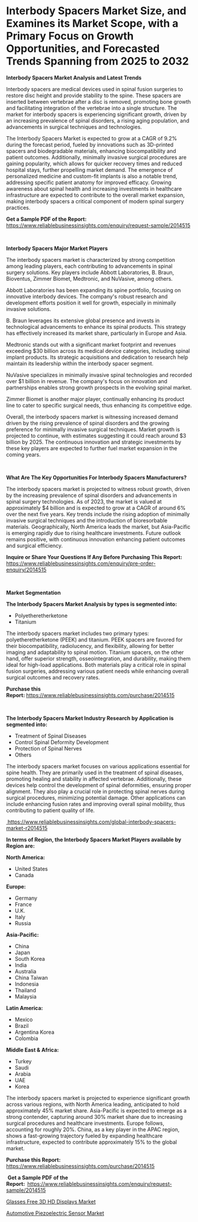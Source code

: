 <p><h1>Interbody Spacers Market Size, and Examines its Market Scope, with a Primary Focus on Growth Opportunities, and Forecasted Trends Spanning from 2025 to 2032</h1></p><p><strong>Interbody Spacers Market Analysis and Latest Trends</strong></p>
<p><p>Interbody spacers are medical devices used in spinal fusion surgeries to restore disc height and provide stability to the spine. These spacers are inserted between vertebrae after a disc is removed, promoting bone growth and facilitating integration of the vertebrae into a single structure. The market for interbody spacers is experiencing significant growth, driven by an increasing prevalence of spinal disorders, a rising aging population, and advancements in surgical techniques and technologies.</p><p>The Interbody Spacers Market is expected to grow at a CAGR of 9.2% during the forecast period, fueled by innovations such as 3D-printed spacers and biodegradable materials, enhancing biocompatibility and patient outcomes. Additionally, minimally invasive surgical procedures are gaining popularity, which allows for quicker recovery times and reduced hospital stays, further propelling market demand. The emergence of personalized medicine and custom-fit implants is also a notable trend, addressing specific patient anatomy for improved efficacy. Growing awareness about spinal health and increasing investments in healthcare infrastructure are expected to contribute to the overall market expansion, making interbody spacers a critical component of modern spinal surgery practices.</p></p>
<p><strong>Get a Sample PDF of the Report:&nbsp;</strong> <a href="https://www.reliablebusinessinsights.com/enquiry/request-sample/2014515?utm_campaign=1091&utm_medium=2&utm_source=Github&utm_content=ia&utm_term=17012025&utm_id=interbody-spacers">https://www.reliablebusinessinsights.com/enquiry/request-sample/2014515</a></p>
<p>&nbsp;</p>
<p><strong>Interbody Spacers Major Market Players</strong></p>
<p><p>The interbody spacers market is characterized by strong competition among leading players, each contributing to advancements in spinal surgery solutions. Key players include Abbott Laboratories, B. Braun, Bioventus, Zimmer Biomet, Medtronic, and NuVasive, among others.</p><p>Abbott Laboratories has been expanding its spine portfolio, focusing on innovative interbody devices. The company's robust research and development efforts position it well for growth, especially in minimally invasive solutions.</p><p>B. Braun leverages its extensive global presence and invests in technological advancements to enhance its spinal products. This strategy has effectively increased its market share, particularly in Europe and Asia.</p><p>Medtronic stands out with a significant market footprint and revenues exceeding $30 billion across its medical device categories, including spinal implant products. Its strategic acquisitions and dedication to research help maintain its leadership within the interbody spacer segment.</p><p>NuVasive specializes in minimally invasive spinal technologies and recorded over $1 billion in revenue. The company's focus on innovation and partnerships enables strong growth prospects in the evolving spinal market.</p><p>Zimmer Biomet is another major player, continually enhancing its product line to cater to specific surgical needs, thus enhancing its competitive edge. </p><p>Overall, the interbody spacers market is witnessing increased demand driven by the rising prevalence of spinal disorders and the growing preference for minimally invasive surgical techniques. Market growth is projected to continue, with estimates suggesting it could reach around $3 billion by 2025. The continuous innovation and strategic investments by these key players are expected to further fuel market expansion in the coming years.</p></p>
<p>&nbsp;</p>
<p><strong>What Are The Key Opportunities For Interbody Spacers Manufacturers?</strong></p>
<p><p>The interbody spacers market is projected to witness robust growth, driven by the increasing prevalence of spinal disorders and advancements in spinal surgery technologies. As of 2023, the market is valued at approximately $4 billion and is expected to grow at a CAGR of around 6% over the next five years. Key trends include the rising adoption of minimally invasive surgical techniques and the introduction of bioresorbable materials. Geographically, North America leads the market, but Asia-Pacific is emerging rapidly due to rising healthcare investments. Future outlook remains positive, with continuous innovation enhancing patient outcomes and surgical efficiency.</p></p>
<p><strong>Inquire or Share Your Questions If Any Before Purchasing This Report:</strong> <a href="https://www.reliablebusinessinsights.com/enquiry/pre-order-enquiry/2014515?utm_campaign=1091&utm_medium=2&utm_source=Github&utm_content=ia&utm_term=17012025&utm_id=interbody-spacers">https://www.reliablebusinessinsights.com/enquiry/pre-order-enquiry/2014515</a></p>
<p>&nbsp;</p>
<p><strong>Market Segmentation</strong></p>
<p><strong>The Interbody Spacers Market Analysis by types is segmented into:</strong></p>
<p><ul><li>Polyetheretherketone</li><li>Titanium</li></ul></p>
<p><p>The interbody spacers market includes two primary types: polyetheretherketone (PEEK) and titanium. PEEK spacers are favored for their biocompatibility, radiolucency, and flexibility, allowing for better imaging and adaptability to spinal motion. Titanium spacers, on the other hand, offer superior strength, osseointegration, and durability, making them ideal for high-load applications. Both materials play a critical role in spinal fusion surgeries, addressing various patient needs while enhancing overall surgical outcomes and recovery rates.</p></p>
<p><strong>Purchase this Report:&nbsp;</strong><a href="https://www.reliablebusinessinsights.com/purchase/2014515?utm_campaign=1091&utm_medium=2&utm_source=Github&utm_content=ia&utm_term=17012025&utm_id=interbody-spacers">https://www.reliablebusinessinsights.com/purchase/2014515</a></p>
<p>&nbsp;</p>
<p><strong>The Interbody Spacers Market Industry Research by Application is segmented into:</strong></p>
<p><ul><li>Treatment of Spinal Diseases</li><li>Control Spinal Deformity Development</li><li>Protection of Spinal Nerves</li><li>Others</li></ul></p>
<p><p>The interbody spacers market focuses on various applications essential for spine health. They are primarily used in the treatment of spinal diseases, promoting healing and stability in affected vertebrae. Additionally, these devices help control the development of spinal deformities, ensuring proper alignment. They also play a crucial role in protecting spinal nerves during surgical procedures, minimizing potential damage. Other applications can include enhancing fusion rates and improving overall spinal mobility, thus contributing to patient quality of life.</p></p>
<p><a href="https://www.reliablebusinessinsights.com/global-interbody-spacers-market-r2014515?utm_campaign=1091&utm_medium=2&utm_source=Github&utm_content=ia&utm_term=17012025&utm_id=interbody-spacers">&nbsp;https://www.reliablebusinessinsights.com/global-interbody-spacers-market-r2014515</a></p>
<p><strong>In terms of Region, the Interbody Spacers Market Players available by Region are:</strong></p>
<p>
    <p> <strong> North America: </strong>
        <ul>
            <li>United States</li>
            <li>Canada</li>
        </ul>
        </p> 
    <p> <strong> Europe: </strong>
        <ul>
            <li>Germany</li>
            <li>France</li>
            <li>U.K.</li>
            <li>Italy</li>
            <li>Russia</li>
        </ul>
        </p> 
    <p> <strong> Asia-Pacific: </strong>
        <ul>
            <li>China</li>
            <li>Japan</li>
            <li>South Korea</li>
            <li>India</li>
            <li>Australia</li>
            <li>China Taiwan</li>
            <li>Indonesia</li>
            <li>Thailand</li>
            <li>Malaysia</li>
        </ul>
        </p> 
    <p> <strong> Latin America: </strong>
        <ul>
            <li>Mexico</li>
            <li>Brazil</li>
            <li>Argentina Korea</li>
            <li>Colombia</li>
        </ul>
        </p> 
    <p> <strong> Middle East & Africa: </strong>
        <ul>
            <li>Turkey</li>
            <li>Saudi</li>
            <li>Arabia</li>
            <li>UAE</li>
            <li>Korea</li>
        </ul>
    </p>
    </p>
<p><p>The interbody spacers market is projected to experience significant growth across various regions, with North America leading, anticipated to hold approximately 45% market share. Asia-Pacific is expected to emerge as a strong contender, capturing around 30% market share due to increasing surgical procedures and healthcare investments. Europe follows, accounting for roughly 20%. China, as a key player in the APAC region, shows a fast-growing trajectory fueled by expanding healthcare infrastructure, expected to contribute approximately 15% to the global market.</p></p>
<p><strong>Purchase this Report: </strong><a href="https://www.reliablebusinessinsights.com/purchase/2014515?utm_campaign=1091&utm_medium=2&utm_source=Github&utm_content=ia&utm_term=17012025&utm_id=interbody-spacers">https://www.reliablebusinessinsights.com/purchase/2014515</a></p>
<p>&nbsp;<strong>Get a Sample PDF of the Report:&nbsp;&nbsp;</strong><a href="https://www.reliablebusinessinsights.com/enquiry/request-sample/2014515?utm_campaign=1091&utm_medium=2&utm_source=Github&utm_content=ia&utm_term=17012025&utm_id=interbody-spacers">https://www.reliablebusinessinsights.com/enquiry/request-sample/2014515</a></p>
<p><strong></strong></p>
<p><p><a href="https://github.com/dolorespeddico90/Market-Research-Report-List-1/blob/main/glasses-free-3d-hd-displays-market.md?utm_campaign=1091&utm_medium=2&utm_source=Github&utm_content=ia&utm_term=17012025&utm_id=interbody-spacers">Glasses Free 3D HD Displays Market</a></p><p><a href="https://github.com/raffadongraffadong/Market-Research-Report-List-1/blob/main/automotive-piezoelectric-sensor-market.md?utm_campaign=1091&utm_medium=2&utm_source=Github&utm_content=ia&utm_term=17012025&utm_id=interbody-spacers">Automotive Piezoelectric Sensor Market</a></p></p>